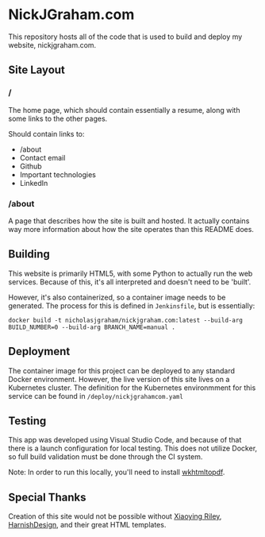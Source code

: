 # NickJGraham.com

This repository hosts all of the code that is used to build and deploy my website, nickjgraham.com.

## Site Layout

### /

The home page, which should contain essentially a resume, along with some links to the other pages.

Should contain links to:

- /about
- Contact email
- Github
- Important technologies
- LinkedIn

### /about

A page that describes how the site is built and hosted. It actually contains way more information about how the site operates than this README does.

## Building

This website is primarily HTML5, with some Python to actually run the web services. Because of this, it's all interpreted and doesn't need to be 'built'.

However, it's also containerized, so a container image needs to be generated. The process for this is defined in `Jenkinsfile`, but is essentially:

``` docker build -t nicholasjgraham/nickjgraham.com:latest --build-arg BUILD_NUMBER=0 --build-arg BRANCH_NAME=manual . ```

## Deployment

The container image for this project can be deployed to any standard Docker environment. However, the live version of this site lives on a Kubernetes cluster. The definition for the Kubernetes environmment for this service can be found in `/deploy/nickjgrahamcom.yaml`

## Testing

This app was developed using Visual Studio Code, and because of that there is a launch configuration for local testing. This does not utilize Docker, so full build validation must be done through the CI system.

Note: In order to run this locally, you'll need to install [wkhtmltopdf](https://wkhtmltopdf.org/index.html).

## Special Thanks

Creation of this site would not be possible without [Xiaoying Riley](https://themes.3rdwavemedia.com/), [HarnishDesign](https://harnishdesign.net/), and their great HTML templates.
